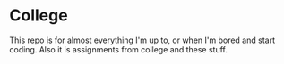 # College
This repo is for almost everything I'm up to, or when I'm bored and start coding. Also it is assignments from college and these stuff.
